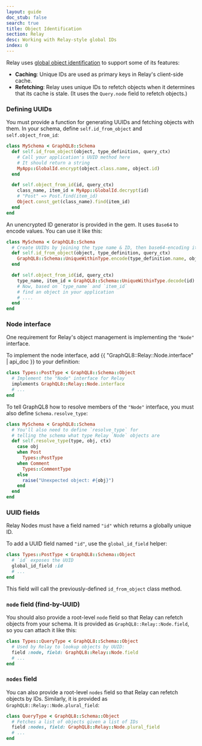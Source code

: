```yaml
---
layout: guide
doc_stub: false
search: true
title: Object Identification
section: Relay
desc: Working with Relay-style global IDs
index: 0
---
```


Relay uses [global object identification](https://facebook.github.io/relay/graphql8/objectidentification.htm) to support some of its features:

- __Caching__: Unique IDs are used as primary keys in Relay's client-side cache.
- __Refetching__: Relay uses unique IDs to refetch objects when it determines that its cache is stale. (It uses the `Query.node` field to refetch objects.)

### Defining UUIDs

You must provide a function for generating UUIDs and fetching objects with them. In your schema, define `self.id_from_object` and `self.object_from_id`:

```ruby
class MySchema < GraphQL8::Schema
  def self.id_from_object(object, type_definition, query_ctx)
    # Call your application's UUID method here
    # It should return a string
    MyApp::GlobalId.encrypt(object.class.name, object.id)
  end

  def self.object_from_id(id, query_ctx)
    class_name, item_id = MyApp::GlobalId.decrypt(id)
    # "Post" => Post.find(item_id)
    Object.const_get(class_name).find(item_id)
  end
end
```

An unencrypted ID generator is provided in the gem. It uses `Base64` to encode values. You can use it like this:

```ruby
class MySchema < GraphQL8::Schema
  # Create UUIDs by joining the type name & ID, then base64-encoding it
  def self.id_from_object(object, type_definition, query_ctx)
    GraphQL8::Schema::UniqueWithinType.encode(type_definition.name, object.id)
  end

  def self.object_from_id(id, query_ctx)
    type_name, item_id = GraphQL8::Schema::UniqueWithinType.decode(id)
    # Now, based on `type_name` and `item_id`
    # find an object in your application
    # ....
  end
end
```

### Node interface

One requirement for Relay's object management is implementing the `"Node"` interface.

To implement the node interface, add {{ "GraphQL8::Relay::Node.interface" | api_doc }} to your definition:

```ruby
class Types::PostType < GraphQL8::Schema::Object
  # Implement the "Node" interface for Relay
  implements GraphQL8::Relay::Node.interface
  # ...
end
```

To tell GraphQL8 how to resolve members of the `"Node"` interface, you must also define `Schema.resolve_type`:

```ruby
class MySchema < GraphQL8::Schema
  # You'll also need to define `resolve_type` for
  # telling the schema what type Relay `Node` objects are
  def self.resolve_type(type, obj, ctx)
    case obj
    when Post
      Types::PostType
    when Comment
      Types::CommentType
    else
      raise("Unexpected object: #{obj}")
    end
  end
end
```

### UUID fields

Relay Nodes must have a field named `"id"` which returns a globally unique ID.

To add a UUID field named `"id"`, use the `global_id_field` helper:

```ruby
class Types::PostType < GraphQL8::Schema::Object
  # `id` exposes the UUID
  global_id_field :id
  # ...
end
```

This field will call the previously-defined `id_from_object` class method.

### `node` field (find-by-UUID)

You should also provide a root-level `node` field so that Relay can refetch objects from your schema. It is provided as `GraphQL8::Relay::Node.field`, so you can attach it like this:

```ruby
class Types::QueryType < GraphQL8::Schema::Object
  # Used by Relay to lookup objects by UUID:
  field :node, field: GraphQL8::Relay::Node.field
  # ...
end
```

### `nodes` field

You can also provide a root-level `nodes` field so that Relay can refetch objects by IDs. Similarly, it is provided as `GraphQL8::Relay::Node.plural_field`:

```ruby
class QueryType < GraphQL8::Schema::Object
  # Fetches a list of objects given a list of IDs
  field :nodes, field: GraphQL8::Relay::Node.plural_field
  # ...
end
```
